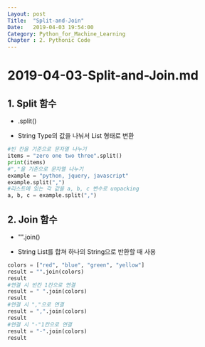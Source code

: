 ```yaml
---
Layout: post
Title:  "Split-and-Join"
Date:   2019-04-03 19:54:00
Category: Python_for_Machine_Learning
Chapter : 2. Pythonic Code
---
```


# 2019-04-03-Split-and-Join.md

## 1. Split 함수

  - .split()

  - String Type의 값을 나눠서 List 형태로 변환

```python
#빈 칸을 기준으로 문자열 나누기
items = "zero one two three".split()
print(items)
#","을 기준으로 문자열 나누기
example = "python, jquery, javascript"
example.split(",")
#리스트에 있는 각 값을 a, b, c 변수로 unpacking
a, b, c = example.split(",")
```
## 2. Join 함수

  - "".join()

  - String List를 합쳐 하나의 String으로 반환할 때 사용

```python
colors = ["red", "blue", "green", "yellow"]
result = "".join(colors)
result
#연결 시 빈칸 1칸으로 연결
result = " ".join(colors)
result
#연결 시 ","으로 연결
result = ",".join(colors)
result
#연결 시 "-"1칸으로 연결
result = "-".join(colors)
result
```
